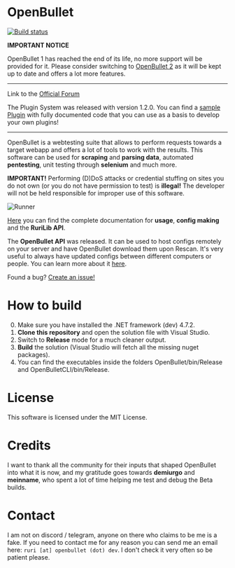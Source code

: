 # OpenBullet
[![Build status](https://ci.appveyor.com/api/projects/status/ubdcnn38uanaoqic?svg=true)](https://ci.appveyor.com/project/openbullet/openbullet)

**IMPORTANT NOTICE**

OpenBullet 1 has reached the end of its life, no more support will be provided for it. Please consider switching to [OpenBullet 2](https://github.com/openbullet/OpenBullet2) as it will be kept up to date and offers a lot more features.

- - - -

Link to the [Official Forum](https://forum.openbullet.dev/)

The Plugin System was released with version 1.2.0. You can find a [sample Plugin](https://github.com/openbullet/openbullet-plugin) with fully documented code that you can use as a basis to develop your own plugins!

- - - -

OpenBullet is a webtesting suite that allows to perform requests towards a target webapp and offers a lot of tools to work with the results. This software can be used for **scraping** and **parsing data**, automated **pentesting**, unit testing through **selenium** and much more.

**IMPORTANT!** Performing (D)DoS attacks or credential stuffing on sites you do not own (or you do not have permission to test) is **illegal!** The developer will not be held responsible for improper use of this software.

![Runner](https://i.imgur.com/vb8OUfr.jpg)

[Here](https://openbullet.github.io/ob1) you can find the complete documentation for **usage**, **config making** and the **RuriLib API**.

The **OpenBullet API** was released. It can be used to host configs remotely on your server and have OpenBullet download them upon Rescan. It's very useful to always have updated configs between different computers or people. You can learn more about it [here](https://openbullet.github.io/ob1/remote.html).

Found a bug? [Create an issue!](https://help.github.com/en/articles/creating-an-issue)

# How to build
0. Make sure you have installed the .NET framework (dev) 4.7.2.
1. **Clone this repository** and open the solution file with Visual Studio.
2. Switch to **Release** mode for a much cleaner output.
3. **Build** the solution (Visual Studio will fetch all the missing nuget packages).
4. You can find the executables inside the folders OpenBullet/bin/Release and OpenBulletCLI/bin/Release.

# License
This software is licensed under the MIT License.

# Credits
I want to thank all the community for their inputs that shaped OpenBullet into what it is now, and my gratitude goes towards **demiurgo** and **meinname**, who spent a lot of time helping me test and debug the Beta builds.

# Contact
I am not on discord / telegram, anyone on there who claims to be me is a fake. If you need to contact me for any reason you can send me an email here: `ruri [at] openbullet (dot) dev`. I don't check it very often so be patient please.
